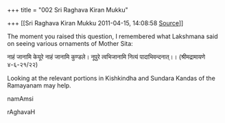 +++
title = "002 Sri Raghava Kiran Mukku"

+++
[[Sri Raghava Kiran Mukku	2011-04-15, 14:08:58 [Source](https://groups.google.com/g/bvparishat/c/aLRUnHn4-c8)]]



The moment you raised this question, I remembered what Lakshmana said on seeing various ornaments of Mother Sita:

  

नाहं जानामि केयूरे नाहं जानामि कुण्डले। नूपुरे त्वभिजानामि नित्यं पादाभिवन्दनात्।। (श्रीमद्रामायणे ४-६-२१/२२)

  

Looking at the relevant portions in Kishkindha and Sundara Kandas of the Ramayanam may help.

  

namAmsi

rAghavaH

